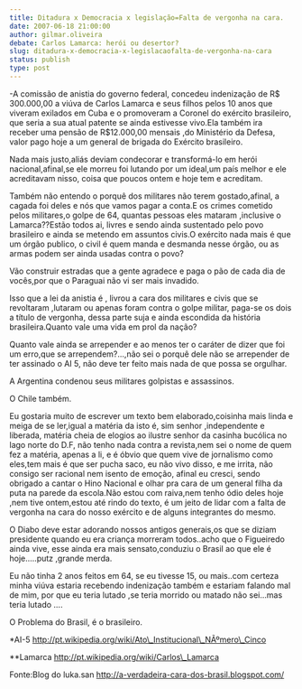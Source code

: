 ```yaml
---
title: Ditadura x Democracia x legislação=Falta de vergonha na cara. 
date: 2007-06-18 21:00:00
author: gilmar.oliveira
debate: Carlos Lamarca: herói ou desertor?
slug: ditadura-x-democracia-x-legislacaofalta-de-vergonha-na-cara
status: publish 
type: post
---
```


-A comissão de anistia do governo federal, concedeu indenização de R$ 300.000,00 a viúva de Carlos Lamarca e seus filhos pelos 10 anos que viveram exilados em Cuba e o promoveram a Coronel do exército brasileiro, que seria a sua atual patente se ainda estivesse vivo.Ela também ira receber uma pensão de R$12.000,00 mensais ,do Ministério da Defesa, valor pago hoje a um general de brigada do Exército brasileiro.  

Nada mais justo,aliás deviam condecorar e transformá-lo em herói nacional,afinal,se ele morreu foi lutando por um ideal,um país melhor e ele acreditavam nisso, coisa que poucos ontem e hoje tem e acreditam.  

Também não entendo o porquê dos militares não terem gostado,afinal, a cagada foi deles e nós que vamos pagar a conta.E os crimes cometido pelos militares,o golpe de 64, quantas pessoas eles mataram ,inclusive o Lamarca??Estão todos ai, livres e sendo ainda sustentado pelo povo brasileiro e ainda se metendo em assuntos civis.O exército nada mais é que um órgão publico, o civil é quem manda e desmanda nesse órgão, ou as armas podem ser ainda usadas contra o povo?  

Vão construir estradas que a gente agradece e paga o pão de cada dia de vocês,por que o Paraguai não vi ser mais invadido.  

Isso que a lei da anistia é , livrou a cara dos militares e civis que se revoltaram ,lutaram ou apenas foram contra o golpe militar, paga-se os dois a título de vergonha, dessa parte suja e ainda escondida da história brasileira.Quanto vale uma vida em prol da nação?  

Quanto vale ainda se arrepender e ao menos ter o caráter de dizer que foi um erro,que se arrependem?...,não sei o porquê dele não se arrepender de ter assinado o AI 5, não deve ter feito mais nada de que possa se orgulhar.  

A Argentina condenou seus militares golpistas e assassinos.  

O Chile também.  

Eu gostaria muito de escrever um texto bem elaborado,coisinha mais linda e meiga de se ler,igual a matéria da isto é, sim senhor ,independente e liberada, matéria cheia de elogios ao ilustre senhor da casinha bucólica no lago norte do D.F, não tenho nada contra a revista,nem sei o nome de quem fez a matéria, apenas a li, e é óbvio que quem vive de jornalismo como eles,tem mais é que ser pucha saco, eu não vivo disso, e me irrita, não consigo ser racional nem isento de emoção, afinal eu cresci, sendo obrigado a cantar o Hino Nacional e olhar pra cara de um general filha da puta na parede da escola.Não estou com raiva,nem tenho ódio deles hoje ,nem tive ontem,estou até rindo do texto, é um jeito de lidar com a falta de vergonha na cara do nosso exército e de alguns integrantes do mesmo.  

O Diabo deve estar adorando nossos antigos generais,os que se diziam presidente quando eu era criança morreram todos..acho que o Figueiredo ainda vive, esse ainda era mais sensato,conduziu o Brasil ao que ele é hoje.....putz ,grande merda.  

Eu não tinha 2 anos feitos em 64, se eu tivesse 15, ou mais..com certeza minha viúva estaria recebendo indenização também e estariam falando mal de mim, por que eu teria lutado ,se teria morrido ou matado não sei...mas teria lutado ....  

  

O Problema do Brasil, é o brasileiro.  

\*AI-5 http://pt.wikipedia.org/wiki/Ato\_Institucional\_NÃºmero\_Cinco  

\*\*Lamarca http://pt.wikipedia.org/wiki/Carlos\_Lamarca  

Fonte:Blog do luka.san http://a-verdadeira-cara-dos-brasil.blogspot.com/
